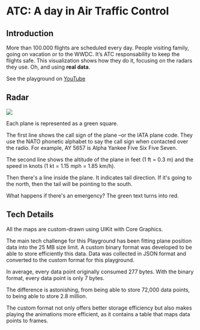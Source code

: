# ATC: A day in Air Traffic Control

## Introduction
More than 100.000 flights are scheduled every day. People visiting family, going on vacation or to the WWDC. It’s ATC responsability to keep the flights safe.
This visualization shows how they do it, focusing on the radars they use. Oh, and using **real data**.

See the playground on [YouTube](https://youtu.be/pWUEkQliDcc)


## Radar

![](https://i.imgur.com/yJBXnTV.png)

Each plane is represented as a green square. 

The first line shows the call sign of the plane –or the IATA plane code. 
They use the NATO phonetic alphabet to say the call sign when contacted over the radio. 
For example, AY 5657 is Alpha Yankee Five Six Five Seven.

The second line shows the altitude of the plane in feet (1 ft = 0.3 m) and the speed in knots (1 kt = 1.15 mph = 1.85 km/h).

Then there's a line inside the plane. It indicates tail direction. If it's going to the north, then the tail will be pointing to the south. 

What happens if there's an emergency? The green text turns into red. 

## Tech Details

All the maps are custom-drawn using UIKit with Core Graphics. 

The main tech challenge for this Playground has been fitting plane position data into the 25 MB size limit. A custom binary 
format was developed to be able to store efficiently this data. Data was collected in JSON format and converted to the custom 
format for this playground.

In average, every data point originally consumed 277 bytes. With the binary format, every data point is only 7 bytes. 

The difference is astonishing, from being able to store 72,000 data points, to being able to store 2.8 million. 

The custom format not only offers better storage efficiency but also makes playing the animations more efficient, 
as it contains a table that maps data points to frames. 
